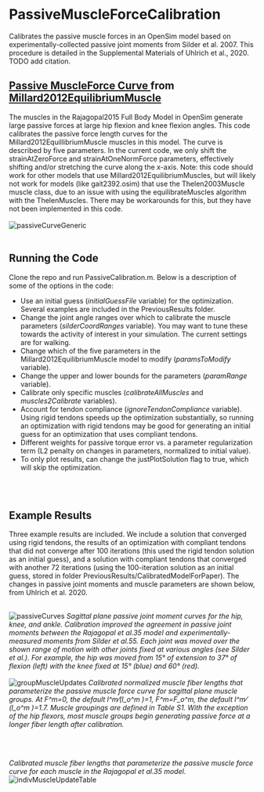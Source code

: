 # PassiveMuscleForceCalibration
Calibrates the passive muscle forces in an OpenSim model based on experimentally-collected passive joint moments from Silder et al. 2007. This procedure is detailed in the Supplemental Materials of Uhlrich et al., 2020. TODO add citation.

## <a href="https://simtk.org/api_docs/opensim/api_docs/classOpenSim_1_1FiberForceLengthCurve.html">Passive MuscleForce Curve </a> from <a href="https://simtk.org/api_docs/opensim/api_docs/classOpenSim_1_1Millard2012EquilibriumMuscle.html">Millard2012EquilibriumMuscle </a>

The muscles in the Rajagopal2015 Full Body Model in OpenSim generate large passive forces at large hip flexion and knee flexion angles. This code calibrates the passive force length curves for the Millard2012EquillibriumMuscle muscles in this model. The curve is described by five parameters. In the current code, we only shift the strainAtZeroForce and strainAtOneNormForce parameters, effectively shifting and/or stretching the curve along the x-axis. Note: this code should work for other models that use Millard2012EquilibriumMuscles, but will likely not work for models (like gait2392.osim) that use the Thelen2003Muscle muscle class, due to an issue with using the equilibrateMuscles algorithm with the ThelenMuscles. There may be workarounds for this, but they have not been implemented in this code. 
<br>
<br>
![passiveCurveGeneric](https://github.com/stanfordnmbl/PassiveMuscleForceCalibration/blob/main/helperFunctions/fig_FiberForceLengthCurve.png?raw=true)
<br>
<br>
## Running the Code
Clone the repo and run PassiveCalibration.m. Below is a description of some of the options in the code:

* Use an initial guess (_initialGuessFile_ variable) for the optimization. Several examples are included in the PreviousResults folder.
* Change the joint angle ranges over which to calibrate the muscle parameters (_silderCoordRanges_ variable). You may want to tune these towards the activity of interest in your simulation. The current settings are for walking.
* Change which of the five parameters in the Millard2012EquilibriumMuscle model to modify (_paramsToModify_ variable).
* Change the upper and lower bounds for the parameters (_paramRange_ variable).
* Calibrate only specific muscles (_calibrateAllMuscles_ and _muscles2Calibrate_ variables).
* Account for tendon compliance (_ignoreTendonCompliance_ variable). Using rigid tendons speeds up the optimization substantially, so running an optimization with rigid tendons may be good for generating an initial guess for an optimization that uses compliant tendons.
* Different weights for passive torque error vs. a parameter regularization term (L2 penalty on changes in parameters, normalized to initial value).
* To only plot results, can change the justPlotSolution flag to true, which will skip the optimization.
<br>
<br>

## Example Results
Three example results are included. We include a solution that converged using rigid tendons, the results of an optimization with compliant tendons that did not converge after 100 iterations (this used the rigid tendon solution as an initial guess), and a solution with compliant tendons that converged with another 72 iterations (using the 100-iteration solution as an initial guess, stored in folder PreviousResults/CalibratedModelForPaper). The changes in passive joint moments and muscle parameters are shown below, from Uhlrich et al. 2020.
<br>
<br>

![passiveCurves](https://github.com/stanfordnmbl/PassiveMuscleForceCalibration/blob/main/helperFunctions/fig_UpdatedPassiveCurves.png?raw=true)
_Sagittal plane passive joint moment curves for the hip, knee, and ankle. Calibration improved the agreement in passive joint moments between the Rajagopal et al.35 model and experimentally-measured moments from Silder et al.55. Each joint was moved over the shown range of motion with other joints fixed at various angles (see Silder et al.). For example, the hip was moved from 15° of extension to 37° of flexion (left) with the knee fixed at 15° (blue) and 60° (red)._ 
<br>
<br>
![groupMuscleUpdates](https://github.com/stanfordnmbl/PassiveMuscleForceCalibration/blob/main/helperFunctions/fig_updatedMuscleGroupParameters.jpg?raw=true)
_Calibrated normalized muscle fiber lengths that parameterize the passive muscle force curve for sagittal plane muscle groups. At F^m=0, the default l^m⁄(l_o^m )=1, F^m=F_o^m, the default l^m⁄(l_o^m )=1.7. Muscle groupings are defined in Table S1. With the exception of the hip flexors, most muscle groups begin generating passive force at a longer fiber length after calibration._

<br>
<br>

_Calibrated muscle fiber lengths that parameterize the passive muscle force curve for each muscle in the Rajagopal et al.35 model._
![indivMuscleUpdateTable](https://github.com/stanfordnmbl/PassiveMuscleForceCalibration/blob/main/helperFunctions/fig_MuscleParameterTable.JPG?raw=true)


